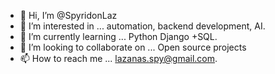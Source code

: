 - 👋 Hi, I’m @SpyridonLaz
- 👀 I’m interested in ... automation, backend development, AI. 
- 🌱 I’m currently learning ... Python Django +SQL. 
- 💞️ I’m looking to collaborate on ... Open source projects
- 📫 How to reach me ... lazanas.spy@gmail.com. 

<!---
SpyridonLaz/SpyridonLaz is a ✨ special ✨ repository because its `README.md` (this file) appears on your GitHub profile.
You can click the Preview link to take a look at your changes.
--->
